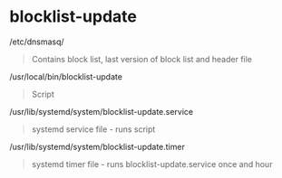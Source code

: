 # blocklist-update

/etc/dnsmasq/                                         
>Contains block list, last version of block list and header file

/usr/local/bin/blocklist-update                       
>Script

/usr/lib/systemd/system/blocklist-update.service      
>systemd service file - runs script

/usr/lib/systemd/system/blocklist-update.timer        
>systemd timer file - runs blocklist-update.service once and hour
